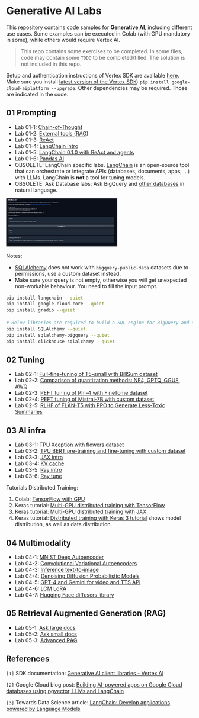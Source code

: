 # Generative AI Labs

This repository contains code samples for **Generative AI**, including different use cases. 
Some examples can be executed in Colab (with GPU mandatory in some), while others would require Vertex AI.

> This repo contains some exercises to be completed. In some files, code may contain some `TODO` to be completed/filled. The solution is not included in this repo. 

Setup and authentication instructions of Vertex SDK are available [here](https://cloud.google.com/vertex-ai/docs/start/client-libraries). Make sure you install [latest version of the Vertex SDK](https://pypi.org/project/google-cloud-aiplatform/): `pip install google-cloud-aiplatform --upgrade`. Other dependencies may be required. Those are indicated in the code.


## 01 Prompting

* Lab 01-1: [Chain-of-Thought](01-prompting/01-1-cot.ipynb)
* Lab 01-2: [External tools (RAG)](01-prompting/01-2-external-tools.ipynb) 
* Lab 01-3: [ReAct](01-prompting/01-3-react.ipynb)
* Lab 01-4: [LangChain intro](01-prompting/01-4-langchain.ipynb)
* Lab 01-5: [LangChain 0.1.0 with ReAct and agents](01-prompting/01-5-langchain-react-agents.ipynb)
* Lab 01-6: [Pandas AI](01-prompting/01-6-pandasai.ipynb)
* OBSOLETE: LangChain specific labs. [LangChain](https://python.langchain.com/docs/get_started/introduction.html) is an open-source tool that can orchestrate or integrate APIs (databases, documents, apps, ...) with LLMs. LangChain is **not** a tool for tuning models.
* OBSOLETE: Ask Database labs: Ask BigQuery and [other databases](https://cloud.google.com/blog/products/data-analytics/building-ai-powered-apps-on-google-cloud-databases-using-pgvector-llms-and-langchain) in natural language.

<img src="images/ask-bigquery-gradio.png" alt="ask-bigquery Gradio demo" width="300"/>

Notes:
* [SQLAlchemy](https://www.sqlalchemy.org/) does not work  with `bigquery-public-data` datasets due to permissions, use a custom dataset instead.
* Make sure your query is not empty, otherwise you will get unexpected non-workable behaviour. You need to fill the input prompt.

```sh
pip install langchain --quiet
pip install google-cloud-core --quiet
pip install gradio --quiet

# Below libraries are required to build a SQL engine for BigQuery and other DBs
pip install SQLAlchemy --quiet
pip install sqlalchemy-bigquery --quiet
pip install clickhouse-sqlalchemy --quiet
```


## 02 Tuning

* Lab 02-1: [Full-fine-tuning of T5-small with BillSum dataset](02-tuning/02-1-t5small-billsum.ipynb)
* Lab 02-2: [Comparison of quantization methods: NF4, GPTQ, GGUF, AWQ](02-tuning/02-2-gptq-gguf-awq.ipynb)
* Lab 02-3: [PEFT tuning of Phi-4 with FineTome dataset](02-tuning/02-3-phi4-finetome.ipynb)
* Lab 02-4: [PEFT tuning of Mistral-7B with custom dataset](02-tuning/02-4-mistral-custom-qlora.ipynb)
* Lab 02-5: [RLHF of FLAN-T5 with PPO  to Generate Less-Toxic Summaries](02-tuning/02-5-rlhf-flant5-ppo.ipynb)


## 03 AI infra

* Lab 03-1: [TPU Xception with flowers dataset](03-ai-infra/03-1-tpu-xception-flowers.ipynb)
* Lab 03-2: [TPU BERT pre-training and fine-tuning with custom dataset](03-ai-infra/03-2-tpu-bert-custom.ipynb)
* Lab 03-3: [JAX intro](03-ai-infra/03-3-jax.ipynb)
* Lab 03-4: [KV cache](03-ai-infra/03-4-kvcache.ipynb)
* Lab 03-5: [Ray intro](03-ai-infra/03-5-ray-train.ipynb)
* Lab 03-6: [Ray tune](03-ai-infra/03-6-ray-tune.ipynb)

Tutorials Distributed Training:

1. Colab: [TensorFlow with GPU](https://colab.sandbox.google.com/notebooks/gpu.ipynb)
2. Keras tutorial: [Multi-GPU distributed training with TensorFlow](https://keras.io/guides/distributed_training_with_tensorflow/)
3. Keras tutorial: [Multi-GPU distributed training with JAX](https://keras.io/guides/distributed_training_with_jax/) 
4. Keras tutorial: [Distributed training with Keras 3 tutorial](https://keras.io/guides/distribution/) shows model distribution, as well as data distribution.


## 04 Multimodality

* Lab 04-1: [MNIST Deep Autoencoder](04-multimodal/04-1-intro-vae.ipynb)
* Lab 04-2: [Convolutional Variational Autoencoders](04-multimodal/04-2-convolutional-vae.ipynb)
* Lab 04-3: [Inference text-to-image](04-multimodal/04-3-inference-text2image.ipynb)
* Lab 04-4: [Denoising Diffusion Probabilistic Models](04-multimodal/04-4-ddpm-diffusion.ipynb) 
* Lab 04-5: [GPT-4 and Gemini for video and TTS API](04-multimodal/04-5-gpt4-gemini-for-video-understanding.ipynb) 
* Lab 04-6: [LCM LoRA](04-multimodal/04-6-lcm-lora-inference.ipynb)
* Lab 04-7: [Hugging Face diffusers library](04-multimodal/04-7-huggingface-diffusers-intro.ipynb)


## 05 Retrieval Augmented Generation (RAG)

* Lab 05-1: [Ask large docs](https://medium.com/google-cloud/generative-ai-q-a-with-semantic-answering-on-large-scanned-documents-with-vertex-ai-chroma-7f4806a3cb71)
* Lab 05-2: [Ask small docs](https://github.com/rafaelsf80/genai-vertex-documents-synchronous)
* Lab 05-3: [Advanced RAG](05-rag/advanced-rag.md)


## References

`[1]` SDK documentation: [Generative AI client libraries - Vertex AI](https://cloud.google.com/vertex-ai/docs/start/client-libraries)

`[2]` Google Cloud blog post: [Building AI-powered apps on Google Cloud databases using pgvector, LLMs and LangChain](https://cloud.google.com/blog/products/data-analytics/building-ai-powered-apps-on-google-cloud-databases-using-pgvector-llms-and-langchain)

`[3]` Towards Data Science article: [LangChain: Develop applications powered by Language Models](https://towardsdatascience.com/develop-applications-powered-by-language-models-with-langchain-d2f7a1d1ad1a)     
